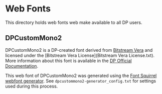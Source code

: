 # Web Fonts

This directory holds web fonts web make available to all DP users.

## DPCustomMono2

DPCustomMono2 is a DP-created font derived from [Bitstream Vera](https://www.gnome.org/fonts/)
and licensed under the [Bitstream Vera License](Bitstream Vera License.txt).
More information about this font is available in the
[DP Official Documentation](https://www.pgdp.net/w/index.php?title=DP_Official_Documentation:Proofreading/DPCustomMono2_Font#License).

This web font of DPCustomMono2 was generated using the
[Font Squirrel webfont generator](https://www.fontsquirrel.com/tools/webfont-generator).
See `dpcustommono2-generator_config.txt` for settings used during this process.
